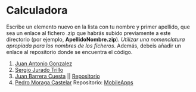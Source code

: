 Calculadora
======

Escribe un elemento nuevo en la lista con tu nombre y primer apellido, que sea un enlace al fichero .zip que habrás subido previamente a este directorio (por ejemplo, **ApellidoNombre.zip**). *Utilizar una nomenclatura apropiada para los nombres de los ficheros*.
Además, debeis añadir un enlace al repositorio donde se encuentra el código.

1. [Juan Antonio Gonzalez](https://github.com/franlu/Programacion-Moviles/blob/main/Tema1/Practicas/02_Calculadora/JuanAntonioGonzalez_calculadora.zip)
2. [Sergio Jurado Trillo](https://github.com/Sergio-Jurado/Calculadora)
3. [Juan Barrera Cuesta](https://github.com/franlu/Programacion-Moviles/blob/main/Tema1/Practicas/02_Calculadora/JuanBarreraCuesta_Calculadora.zip)  || [Repositorio](https://github.com/Acaluw/Ejemplo05)
4. [Pedro Moraga Castelar](https://github.com/franlu/Programacion-Moviles/blob/main/Tema1/Practicas/02_Calculadora/Calculator_PedroMoraga.zip) Repositorio: [MobileApps](https://github.com/Dreufter/MobileApps)
